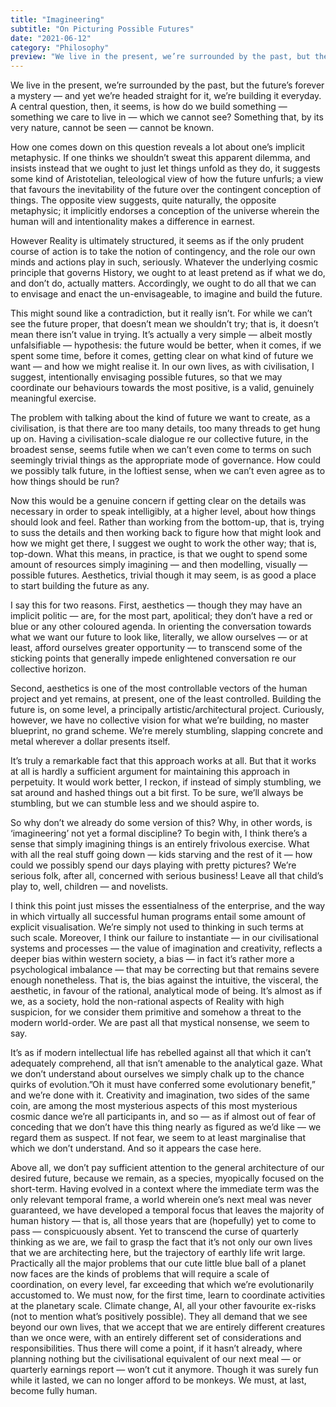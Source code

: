 ```yaml
---
title: "Imagineering"
subtitle: "On Picturing Possible Futures"
date: "2021-06-12"
category: "Philosophy"
preview: "We live in the present, we’re surrounded by the past, but the future’s forever a mystery — and yet we’re headed straight for it, we’re building it everyday. A central question, then, it seems, is how do we build something — something we care to live in — which we cannot see? Something that, by its very nature, cannot be seen — cannot be known."
---
```


We live in the present, we’re surrounded by the past, but the future’s forever a mystery — and yet we’re headed straight for it, we’re building it everyday. A central question, then, it seems, is how do we build something — something we care to live in — which we cannot see? Something that, by its very nature, cannot be seen — cannot be known.

How one comes down on this question reveals a lot about one’s implicit metaphysic. If one thinks we shouldn’t sweat this apparent dilemma, and insists instead that we ought to just let things unfold as they do, it suggests some kind of Aristotelian, teleological view of how the future unfurls; a view that favours the inevitability of the future over the contingent conception of things. The opposite view suggests, quite naturally, the opposite metaphysic; it implicitly endorses a conception of the universe wherein the human will and intentionality makes a difference in earnest.

However Reality is ultimately structured, it seems as if the only prudent course of action is to take the notion of contingency, and the role our own minds and actions play in such, seriously. Whatever the underlying cosmic principle that governs History, we ought to at least pretend as if what we do, and don’t do, actually matters. Accordingly, we ought to do all that we can to envisage and enact the un-envisageable, to imagine and build the future.

This might sound like a contradiction, but it really isn’t. For while we can’t see the future proper, that doesn’t mean we shouldn’t try; that is, it doesn’t mean there isn’t value in trying. It’s actually a very simple — albeit mostly unfalsifiable — hypothesis: the future would be better, when it comes, if we spent some time, before it comes, getting clear on what kind of future we want — and how we might realise it. In our own lives, as with civilisation, I suggest, intentionally envisaging possible futures, so that we may coordinate our behaviours towards the most positive, is a valid, genuinely meaningful exercise.

The problem with talking about the kind of future we want to create, as a civilisation, is that there are too many details, too many threads to get hung up on. Having a civilisation-scale dialogue re our collective future, in the broadest sense, seems futile when we can’t even come to terms on such seemingly trivial things as the appropriate mode of governance. How could we possibly talk future, in the loftiest sense, when we can’t even agree as to how things should be run?

Now this would be a genuine concern if getting clear on the details was necessary in order to speak intelligibly, at a higher level, about how things should look and feel. Rather than working from the bottom-up, that is, trying to suss the details and then working back to figure how that might look and how we might get there, I suggest we ought to work the other way; that is, top-down. What this means, in practice, is that we ought to spend some amount of resources simply imagining — and then modelling, visually — possible futures. Aesthetics, trivial though it may seem, is as good a place to start building the future as any.

I say this for two reasons. First, aesthetics — though they may have an implicit politic — are, for the most part, apolitical; they don’t have a red or blue or any other coloured agenda. In orienting the conversation towards what we want our future to look like, literally, we allow ourselves — or at least, afford ourselves greater opportunity — to transcend some of the sticking points that generally impede enlightened conversation re our collective horizon.

Second, aesthetics is one of the most controllable vectors of the human project and yet remains, at present, one of the least controlled. Building the future is, on some level, a principally artistic/architectural project. Curiously, however, we have no collective vision for what we’re building, no master blueprint, no grand scheme. We’re merely stumbling, slapping concrete and metal wherever a dollar presents itself.

It’s truly a remarkable fact that this approach works at all. But that it works at all is hardly a sufficient argument for maintaining this approach in perpetuity. It would work better, I reckon, if instead of simply stumbling, we sat around and hashed things out a bit first. To be sure, we’ll always be stumbling, but we can stumble less and we should aspire to.

So why don’t we already do some version of this? Why, in other words, is ‘imagineering’ not yet a formal discipline? To begin with, I think there’s a sense that simply imagining things is an entirely frivolous exercise. What with all the real stuff going down — kids starving and the rest of it — how could we possibly spend our days playing with pretty pictures? We’re serious folk, after all, concerned with serious business! Leave all that child’s play to, well, children — and novelists.

I think this point just misses the essentialness of the enterprise, and the way in which virtually all successful human programs entail some amount of explicit visualisation. We’re simply not used to thinking in such terms at such scale. Moreover, I think our failure to instantiate — in our civilisational systems and processes — the value of imagination and creativity, reflects a deeper bias within western society, a bias — in fact it’s rather more a psychological imbalance — that may be correcting but that remains severe enough nonetheless. That is, the bias against the intuitive, the visceral, the aesthetic, in favour of the rational, analytical mode of being. It’s almost as if we, as a society, hold the non-rational aspects of Reality with high suspicion, for we consider them primitive and somehow a threat to the modern world-order. We are past all that mystical nonsense, we seem to say.

It’s as if modern intellectual life has rebelled against all that which it can’t adequately comprehend, all that isn’t amenable to the analytical gaze. What we don’t understand about ourselves we simply chalk up to the chance quirks of evolution.”Oh it must have conferred some evolutionary benefit,” and we’re done with it. Creativity and imagination, two sides of the same coin, are among the most mysterious aspects of this most mysterious cosmic dance we’re all participants in, and so — as if almost out of fear of conceding that we don’t have this thing nearly as figured as we’d like — we regard them as suspect. If not fear, we seem to at least marginalise that which we don’t understand. And so it appears the case here.

Above all, we don’t pay sufficient attention to the general architecture of our desired future, because we remain, as a species, myopically focused on the short-term. Having evolved in a context where the immediate term was the only relevant temporal frame, a world wherein one’s next meal was never guaranteed, we have developed a temporal focus that leaves the majority of human history — that is, all those years that are (hopefully) yet to come to pass — conspicuously absent. Yet to transcend the curse of quarterly thinking as we are, we fail to grasp the fact that it’s not only our own lives that we are architecting here, but the trajectory of earthly life writ large. Practically all the major problems that our cute little blue ball of a planet now faces are the kinds of problems that will require a scale of coordination, on every level, far exceeding that which we’re evolutionarily accustomed to. We must now, for the first time, learn to coordinate activities at the planetary scale. Climate change, AI, all your other favourite ex-risks (not to mention what’s positively possible). They all demand that we see beyond our own lives, that we accept that we are entirely different creatures than we once were, with an entirely different set of considerations and responsibilities. Thus there will come a point, if it hasn’t already, where planning nothing but the civilisational equivalent of our next meal — or quarterly earnings report — won’t cut it anymore. Though it was surely fun while it lasted, we can no longer afford to be monkeys. We must, at last, become fully human.
